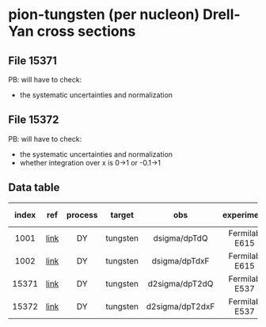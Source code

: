 # pion-tungsten (per nucleon) Drell-Yan cross sections

## File 15371

PB: will have to check:
  -  the systematic uncertainties and normalization

## File 15372

PB: will have to check:
  -  the systematic uncertainties and normalization
  -  whether integration over x is 0->1 or -0.1->1

## Data table

| index | ref              | process | target | obs                 | experiment    | beam energy | table link          |
| :--:  | :--:             | :--:    | :--:   | :--:                | :--:          | :--:        | :--:                |
| 1001  | [link][ref1001]  | DY      |tungsten| dsigma/dpTdQ        | Fermilab E615 | E=252 GeV   | [link][ref1001tab]  |
| 1002  | [link][ref1002]  | DY      |tungsten| dsigma/dpTdxF       | Fermilab E615 | E=252 GeV   | [link][ref1002tab]  |
| 15371 | [link][ref15371] | DY      |tungsten| d2sigma/dpT2dQ      | Fermilab E537 | E=125 GeV   | [link][ref15371tab] |
| 15372 | [link][ref15372] | DY      |tungsten| d2sigma/dpT2dxF     | Fermilab E537 | E=125 GeV   | [link][ref15372tab] |


[ref1001]: https://journals.aps.org/prd/abstract/10.1103/PhysRevD.39.92
[ref1002]: https://journals.aps.org/prd/abstract/10.1103/PhysRevD.39.92
[ref15371]: https://journals.aps.org/prd/abstract/10.1103/PhysRevD.38.1377
[ref15372]: https://journals.aps.org/prd/abstract/10.1103/PhysRevD.38.1377

[ref1001tab]: http://hepdata.cedar.ac.uk/review-cgi/drell1/pi-_N_mu/fnal_615/pt_m
[ref1002tab]: http://hepdata.cedar.ac.uk/review-cgi/drell1/pi-_N_mu/fnal_615/pt_x
[ref15371tab]: http://hepdata.cedar.ac.uk/review-cgi/drell1/pi-_N_mu/fnal_537/pt_m
[ref15372tab]: http://hepdata.cedar.ac.uk/review-cgi/drell1/pi-_N_mu/fnal_537/pt_x



